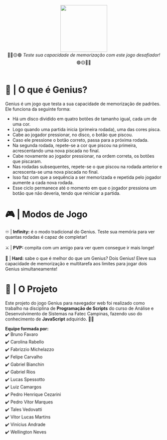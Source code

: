<p align="center">
    <img src="https://github.com/viniciusdsandrade/Genius-in-JavaScript/assets/142360153/183b47ec-3750-4e41-a0d7-cf06cd04197f" height="150"><br>
  🔴🔵🟡🟢 <i>Teste sua capacidade de memorização com este jogo desafiador!</i> 🟢🟡🔵🔴<br><br>
</p>

# 🧠 | O que é Genius?
Genius é um jogo que testa a sua capacidade de memorização de padrões. Ele funciona da seguinte forma:

- Há um disco dividido em quatro botões de tamanho igual, cada um de uma cor.
- Logo quando uma partida inicia (primeira rodada), uma das cores pisca.
- Cabe ao jogador pressionar, no disco, o botão que piscou.
- Caso ele pressione o botão correto, passa para a próxima rodada.
- Na segunda rodada, repete-se a cor que piscou na primeira, acrescentando uma nova piscada no final.
- Cabe novamente ao jogador pressionar, na ordem correta, os botões que piscaram.
- Nas rodadas subsequentes, repete-se o que piscou na rodada anterior e acrescenta-se uma nova piscada no final.
- Isso faz com que a sequência a ser memorizada e repetida pelo jogador aumente a cada nova rodada.
- Esse ciclo permanece até o momento em que o jogador pressiona um botão que não deveria, tendo que reiniciar a partida.

# 🎮 | Modos de Jogo

♾️ | <strong>Infinity:</strong> é o modo tradicional do Genius. Teste sua memória para ver quantas rodadas é capaz de completar! <br> <br>
⚔️ | <strong>PVP:</strong> compita com um amigo para ver quem consegue ir mais longe! <br> <br>
💢 | <strong>Hard:</strong> sabe o que é melhor do que um Genius? Dois Genius! Eleve sua capacidade de memorização e multitarefa aos limites para jogar dois Genius simultaneamente!

# 🚀 | O Projeto

Este projeto do jogo Genius para navegador web foi realizado como trabalho na disciplina de <strong>Programação de Scripts</strong> do curso de Análise e Desenvolvimento de Sistemas na Fatec Campinas, fazendo uso do conhecimento de <strong>JavaScript</strong> adquirido. 👨‍🎓

<strong>Equipe formada por:</strong><br>
✔️ Bruno Favaro<br>
✔️ Carolina Rabello<br>
✔️ Fabrizzio Michelazzo<br>
✔️ Felipe Carvalho<br>
✔️ Gabriel Bianchin<br>
✔️ Gabriel Rios<br>
✔️ Lucas Spessotto<br>
✔️ Luiz Camargos<br>
✔️ Pedro Henrique Cezarini<br>
✔️ Pedro Vítor Marques<br>
✔️ Tales Vedovatti<br>
✔️ Vítor Lucas Martins<br>
✔️ Vinícius Andrade<br>
✔️ Wellington Neves<br>
